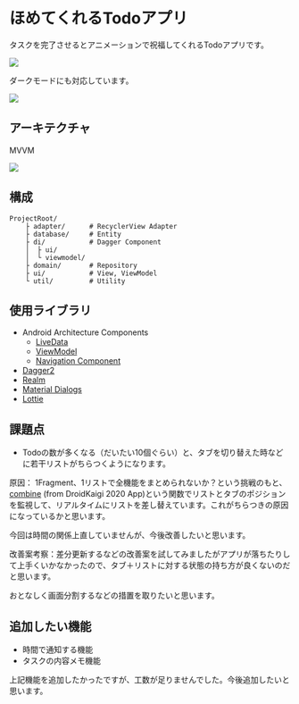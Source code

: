 # ほめてくれるTodoアプリ
タスクを完了させるとアニメーションで祝福してくれるTodoアプリです。

![](https://github.com/nanaten/TodoApp/blob/develop/screenshot/lottie_animation.gif)

ダークモードにも対応しています。

![](https://github.com/nanaten/TodoApp/blob/develop/screenshot/dark_theme.png)

## アーキテクチャ
MVVM

![](https://github.com/nanaten/TodoApp/blob/develop/screenshot/structure.png)

## 構成

```
ProjectRoot/
    ├ adapter/      # RecyclerView Adapter
    ├ database/     # Entity
    ├ di/           # Dagger Component
    │  ├ ui/
    │  └ viewmodel/
    ├ domain/       # Repository
    ├ ui/           # View, ViewModel
    └ util/         # Utility

```

## 使用ライブラリ
- Android Architecture Components
  - [LiveData](https://developer.android.com/topic/libraries/architecture/livedata)
  - [ViewModel](https://developer.android.com/topic/libraries/architecture/viewmodel)
  - [Navigation Component](https://developer.android.com/guide/navigation)
- [Dagger2](https://github.com/google/dagger)
- [Realm](https://realm.io/docs/java/latest)
- [Material Dialogs](https://github.com/afollestad/material-dialogs)
- [Lottie](https://github.com/airbnb/lottie-android)

## 課題点
- Todoの数が多くなる（だいたい10個ぐらい）と、タブを切り替えた時などに若干リストがちらつくようになります。 

原因： 1Fragment、1リストで全機能をまとめられないか？という挑戦のもと、
[combine](https://github.com/nanaten/TodoApp/blob/develop/app/src/main/java/com/nanaten/todoapp/util/Util.kt) (from DroidKaigi 2020 App)という関数でリストとタブのポジションを監視して、リアルタイムにリストを差し替えています。これがちらつきの原因になっているかと思います。

今回は時間の関係上直していませんが、今後改善したいと思います。

改善案考察：差分更新するなどの改善案を試してみましたがアプリが落ちたりして上手くいかなかったので、タブ＋リストに対する状態の持ち方が良くないのだと思います。

おとなしく画面分割するなどの措置を取りたいと思います。

## 追加したい機能
- 時間で通知する機能
- タスクの内容メモ機能

上記機能を追加したかったですが、工数が足りませんでした。今後追加したいと思います。
